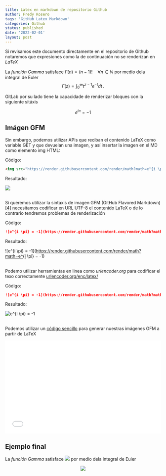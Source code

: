 ```yaml
---
title: Latex en markdown de repositorio Github 
author: Fredy Rosero
tags: 'GitHub Latex Markdown'
categories: Github
status: published
date: '2022-02-01'
layout: post
---
```


Si revisamos este documento directamente en el repositorio de Github notaremos que expresiones como la de continuación no se renderizan en *LaTeX*

 La *función Gamma* satisface $\Gamma(n) = (n-1)!\quad\forall
 n\in\mathbb N$ por medio dela integral de Euler $$ \Gamma(z) = \int_0^\infty
 t^{z-1}e^{-t}dt\,. $$

GitLab por su lado tiene la capacidade de renderizar bloques con la siguiente sitáxis
```math
e^{i \pi} = -1
``` 
## Imágen GFM
Sin embargo, podemos utilizar APIs que reciban el contenido LaTeX como variable GET y que devuelan una imagen, y así insertar la imagen en el MD como elemento img HTML: 

Código: 

```HTML
<img src="https://render.githubusercontent.com/render/math?math=e^{i \pi} = -1">
```

Resultado:

<img src="https://render.githubusercontent.com/render/math?math=e^{i \pi} = -1">

\
Si queremos utilizar la sintaxis de imagen GFM (GitHub Flavored Markdown) [[4]](#4) necesitamos codificar en URL UTF-8 el contenido LaTeX o de lo contrario tendremos problemas de renderización

Código: 

```markdown
![e^{i \pi} = -1](https://render.githubusercontent.com/render/math?math=e^{i \pi} = -1)
```
Resultado:

![e^{i \pi} = -1](https://render.githubusercontent.com/render/math?math=e^{i \pi} = -1)

\
Podemo utilizar herramientas en linea como *urlencoder.org* para codificar el texo correctamente [urlencoder.org/enc/latex/](https://www.urlencoder.org/enc/latex/)

Código: 

```markdown
![e^{i \pi} = -1](https://render.githubusercontent.com/render/math?math=e%5E%7Bi%20%5Cpi%7D%20%3D%20-1)
```

Resultado:

![e^{i \pi} = -1](https://render.githubusercontent.com/render/math?math=e%5E%7Bi%20%5Cpi%7D%20%3D%20-1)


\
Podemos utilizar un [código sencillo](https://jsfiddle.net/faroseroc/jt6vL3dr/17/) para generar nuestras imágenes GFM a partir de LaTeX
<iframe width="100%" height="300" src="//jsfiddle.net/faroseroc/jt6vL3dr/17/embedded/" allowfullscreen="allowfullscreen" allowpaymentrequest frameborder="0"></iframe>

## Ejemplo final

La *función Gamma* satisface <img src="https://render.githubusercontent.com/render/math?math=%5Ccolor%7Bgray%7D%20%5CGamma(n)%0A%3D%20(n-1)!%5Cquad%5Cforall%20n%5Cin%5Cmathbb%20N">
 por medio dela integral de Euler  
<p align="center"> 
 <img src="https://render.githubusercontent.com/render/math?math=\LARGE \color{gray} \Gamma(z) = \int_0^\infty t^{z-1}e^{-t}dt\,."> </p>